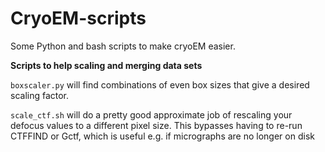 # CryoEM-scripts

Some Python and bash scripts to make cryoEM easier.


**Scripts to help scaling and merging data sets**

`boxscaler.py` will find combinations of even box sizes that give a desired scaling factor.

`scale_ctf.sh` will do a pretty good approximate job of rescaling your defocus values to a different pixel size. This bypasses having to re-run CTFFIND or Gctf, which is useful e.g. if micrographs are no longer on disk

